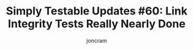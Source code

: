 ---
layout: default
title: "Simply Testable Updates #60: Link Integrity Tests Really Nearly Done"
author: joncram
continue_reading: false
newsletter:
    issue_number: 60th
    url: https://us5.campaign-archive1.com/?u=ac75e33d993d2b502e333ddd0&amp;id=e7fe892329
    highlights:
        - Link Integrity Tests Really Nearly Done
        - Web servers incorrectly handling HEAD requests
        - Web servers behaving differently based on the User-Agent header
    closing_sentence: Expect the next newsletter a week from now on October 16.
---